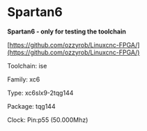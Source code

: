 # Spartan6
**Spartan6 - only for testing the toolchain**

[https://github.com/ozzyrob/Linuxcnc-FPGA/](https://github.com/ozzyrob/Linuxcnc-FPGA/)

Toolchain: ise

Family: xc6

Type: xc6slx9-2tqg144

Package: tqg144

Clock: Pin:p55 (50.000Mhz)

